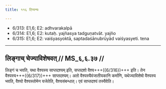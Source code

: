 ```yaml
---
title: ११६ टिप्पन्यः

---
```

- 6/313: E1,6; E2: adhvarakalpā
- 6/314: E1,6; E2: kutaḥ. yajñasya tadguṇatvāt. yajño
- 6/315: E1,6; E2: vaiśyasyoktā, saptadaśānubrūyād vaiśyasyeti. tena

____________________________________________


## लिङ्गाच् चेज्याविशेषवत् // MS_६,६.३७ //

लिङ्गं च भवति, यथा वैश्यस्य साप्तदश्यम् इति, सप्तदशो वैश्य+++({6/316})+++ इति। तेन वैश्यस्य+++({6/317})+++ साप्तदश्यम्। अतो वैश्यस्यैवंजातीयकानि कर्माणि, यथेज्याविशेषो वैश्यस्य भवति, वैश्यो वैश्यस्तोमेन यजेतेति, वैश्यसंबन्धात्। एवं साप्तदश्यं तस्यैवेति।
